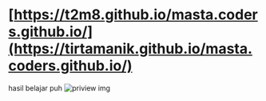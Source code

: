 # [https://t2m8.github.io/masta.coders.github.io/](https://tirtamanik.github.io/masta.coders.github.io/)
hasil belajar puh
![priview img](/IMG_20230917_161336.djpg)
